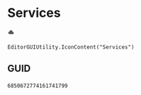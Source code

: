 # Services
![](/img/Services.png)

``` CSharp
EditorGUIUtility.IconContent("Services")
```
## GUID
```
6850672774161741799
```
